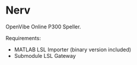 # Nerv

OpenVibe Online P300 Speller.

Requirements:

* MATLAB LSL Importer (binary version included)
* Submodule LSL Gateway
